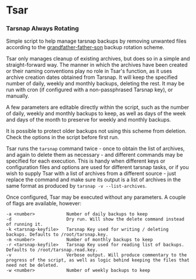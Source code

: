 # Tsar
### Tarsnap Always Rotating

Simple script to help manage tarsnap backups by removing unwanted files according to the [grandfather-father-son](https://en.wikipedia.org/wiki/Backup_rotation_scheme#Grandfather-father-son) backup rotation scheme.

Tsar only manages cleanup of existing archives, but does so in a simple and straight-forward way. The manner in which the archives have been created or their naming conventions play no role in Tsar's function, as it uses archive creation dates obtained from Tarsnap. It will keep the specified number of daily, weekly and monthly backups, deleting the rest. It may be run with cron (if configured with a non-passphrased Tarsnap key), or manually.

A few parameters are editable directly within the script, such as the number of daily, weekly and monthly backups to keep, as well as days of the week and days of the month to preserve for weekly and monthly backups.

It is possible to protect older backups not using this scheme from deletion. Check the options in the script before first run.

Tsar runs the `tarsnap` command twice - once to obtain the list of archives, and again to delete them as necessary - and different commands may be specified for each execution. This is handy when different keys or configuration files and options are used for different tarsnap tasks, or if you wish to supply Tsar with a list of archives from a different source - just replace the command and make sure its output is a list of archives in the same format as produced by `tarsnap -v --list-archives`.

Once configured, Tsar may be executed without any parameters. A couple of flags are available, however:
```
-a <number>            Number of daily backups to keep
-d                     Dry run. Will show the delete command instead of running it.
-k <tarsnap-keyfile>   Tarsnap Key used for writing / deleting backups. Defaults to /root/tarsnap.key.
-m <number>            Number of monthly backups to keep
-r <tarsnap-keyfile>   Tarsnap Key used for reading list of backups. Defaults to /root/tarsnap.read.key.
-v                     Verbose output. Will produce commentary to the progress of the script, as well as logic behind keeping the files that need not be deleted.
-w <number>            Number of weekly backups to keep

```
